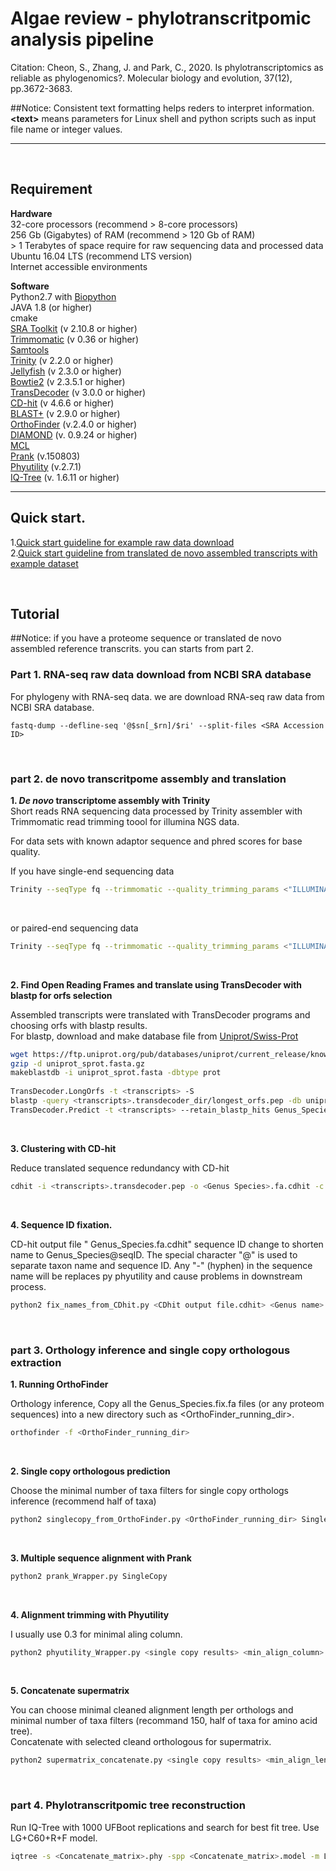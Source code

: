 # Algae review - phylotranscritpomic analysis pipeline

Citation: Cheon, S., Zhang, J. and Park, C., 2020. Is phylotranscriptomics as reliable as phylogenomics?. Molecular biology and evolution, 37(12), pp.3672-3683.  
  
\##Notice: Consistent text formatting helps reders to interpret information. **\<text\>** means parameters for Linux shell and python scripts such as input file name or integer values.

- - -
<br>  

## Requirement

**Hardware**  
32-core processors (recommend > 8-core processors)  
256 Gb (Gigabytes) of RAM (recommend > 120 Gb of RAM)  
\> 1 Terabytes of space require for raw sequencing data and processed data  
Ubuntu 16.04 LTS (recommend LTS version)  
Internet accessible environments  
  
**Software**  
Python2.7 with [Biopython](https://biopython.org)  
JAVA 1.8 (or higher)  
cmake  
[SRA Toolkit](https://www.ncbi.nlm.nih.gov/home/download/) (v 2.10.8 or higher)  
[Trimmomatic](http://www.usadellab.org/cms/?page=trimmomatic) (v 0.36 or higher)  
[Samtools](http://www.htslib.org)  
[Trinity](https://github.com/trinityrnaseq/trinityrnaseq) (v 2.2.0 or higher)  
[Jellyfish](https://github.com/gmarcais/Jellyfish) (v 2.3.0 or higher)  
[Bowtie2](http://bowtie-bio.sourceforge.net/bowtie2/index.shtml) (v 2.3.5.1 or higher)  
[TransDecoder](https://github.com/TransDecoder/TransDecoder) (v 3.0.0 or higher)  
[CD-hit](http://weizhongli-lab.org/cd-hit/) (v 4.6.6 or higher)  
[BLAST+](https://www.ncbi.nlm.nih.gov/home/download/) (v 2.9.0 or higher)  
[OrthoFinder](https://github.com/davidemms/OrthoFinder) (v.2.4.0 or higher)  
[DIAMOND](https://github.com/bbuchfink/diamond/releases) (v. 0.9.24 or higher)  
[MCL](https://micans.org/mcl/)  
[Prank](http://wasabiapp.org/software/prank/) (v.150803)  
[Phyutility](https://github.com/blackrim/phyutility) (v.2.7.1)  
[IQ-Tree](http://www.iqtree.org) (v. 1.6.11 or higher)  
  
- - -
## Quick start.
  1.[Quick start guideline for example raw data download](https://github.com/CSB-SeongminCheon/Algae_review_test/blob/main/Quick%20start%20guideline%20for%20example%20raw%20data%20download.md)  
  2.[Quick start guideline from translated de novo assembled transcripts with example dataset](https://github.com/CSB-SeongminCheon/Algae_review_test/blob/main/Quick%20start%20guideline%20from%20translated%20de%20novo%20assembled%20transcripts%20with%20example%20dataset.md)  
  
 <br>  
   
## Tutorial
  
  
\##Notice: if you have a proteome sequence or translated de novo assembled reference transcrits. you can starts from part 2. 
  
### Part 1. RNA-seq raw data download from NCBI SRA database
For phylogeny with RNA-seq data. we are download RNA-seq raw data from NCBI SRA database.
``` 
fastq-dump --defline-seq '@$sn[_$rn]/$ri' --split-files <SRA Accession ID>
```

<br>  

### part 2. de novo transcritpome assembly and translation  
    
    
__1. *De novo* transcriptome assembly with Trinity__  
Short reads RNA sequencing data processed by Trinity assembler with Trimmomatic read trimming toool for illumina NGS data.  
  
For data sets with known adaptor sequence and phred scores for base quality.  
  
If you have single-end sequencing data  
``` bash
Trinity --seqType fq --trimmomatic --quality_trimming_params <"ILLUMINACLIP:/home/your/path/trinity-plugins/Trimmomatic-0.36/adapters/TruSeq3-PE.fa>:2:30:10 LEADING:3 TRAILING:3 SLIDINGWINDOW:4:15 MINLEN:36"> --max_memory <200G> --CPU <32> --full_cleanup --single <single-end reads.fastq> --output <trinity_output_Name>
```
<br>  

or paired-end sequencing data  
``` bash
Trinity --seqType fq --trimmomatic --quality_trimming_params <"ILLUMINACLIP:/home/your/path/trinity-plugins/Trimmomatic-0.36/adapters/TruSeq3-PE.fa>:2:30:10 LEADING:3 TRAILING:3 SLIDINGWINDOW:4:15 MINLEN:36"> --max_memory 200G --CPU 32 --full_cleanup --left <forward reads.fastq> --right <reverse reads.fastq> --output <trinity_output_Name>
```  

<br>  
  
**2. Find Open Reading Frames and translate using TransDecoder with blastp for orfs selection**  
  
Assembled transcripts were translated with TransDecoder programs and choosing orfs with blastp results.  
For blastp, download and make database file from [Uniprot/Swiss-Prot](https://www.uniprot.org/downloads)


``` bash
wget https://ftp.uniprot.org/pub/databases/uniprot/current_release/knowledgebase/complete/uniprot_sprot.fasta.gz
gzip -d uniprot_sprot.fasta.gz
makeblastdb -i uniprot_sprot.fasta -dbtype prot
  
TransDecoder.LongOrfs -t <transcripts> -S
blastp -query <transcripts>.transdecoder_dir/longest_orfs.pep -db uniprot_sprot.fasta -max_target_seqs 1 -outfmt 6 -evalue 10 -num_threads 32 -out Genus_Species.outfmt6
TransDecoder.Predict -t <transcripts> --retain_blastp_hits Genus_Species.outfmt6 --cpu 32
```
<br>  
  
**3. Clustering with CD-hit**  
  
Reduce translated sequence redundancy with CD-hit  
``` bash
cdhit -i <transcripts>.transdecoder.pep -o <Genus Species>.fa.cdhit -c 0.99 -n 5 -T 32
```  
<br>  

**4. Sequence ID fixation.**  
  
CD-hit output file " Genus_Species.fa.cdhit" sequence ID change to shorten name to Genus_Species@seqID. The special character "@" is used to separate taxon name and sequence ID. Any "-" (hyphen) in the sequence name will be replaces py phyutility and cause problems in downstream process.
``` bash
python2 fix_names_from_CDhit.py <CDhit output file.cdhit> <Genus name> <Species name>
```  

<br> 

### part 3. Orthology inference and single copy orthologous extraction  
  
**1. Running OrthoFinder**  

Orthology inference, Copy all the Genus_Species.fix.fa files (or any proteom sequences) into a new directory such as <OrthoFinder_running_dir>.
```bash
orthofinder -f <OrthoFinder_running_dir>
```
<br>  

**2. Single copy orthologous prediction**  
  
Choose the minimal number of taxa filters for single copy orthologs inference (recommend half of taxa)
```bash
python2 singlecopy_from_OrthoFinder.py <OrthoFinder_running_dir> SingleCopy <Min number of taxa>
```  
<br>  

**3. Multiple sequence alignment with Prank**   
```bash
python2 prank_Wrapper.py SingleCopy
```

<br>  

**4. Alignment trimming with Phyutility**  
  
I usually use 0.3 for minimal aling column.
```bash
python2 phyutility_Wrapper.py <single copy results> <min_align_column>
```

<br>  
   
**5. Concatenate supermatrix**  

You can choose minimal cleaned alignment length per orthologs and minimal number of taxa filters (recommand 150, half of taxa for amino acid tree).  
Concatenate with selected cleand orthologous for supermatrix.  

```bash
python2 supermatrix_concatenate.py <single copy results> <min_align_length> <min_taxa> <output_name>
```

<br>

### part 4. Phylotranscritpomic tree reconstruction  
  
Run IQ-Tree with 1000 UFBoot replications and search for best fit tree. Use LG+C60+R+F model.
```bash
iqtree -s <Concatenate_matrix>.phy -spp <Concatenate_matrix>.model -m LG+C60+R+F -bb 1000 -nt 32
```







